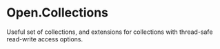 # Open.Collections
Useful set of collections, and extensions for collections with thread-safe read-write access options.
